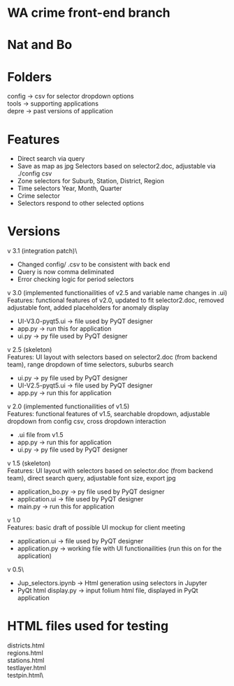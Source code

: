# WA crime front-end branch
# Nat and Bo

# Folders
config -> csv for selector dropdown options\
tools -> supporting applications\
depre -> past versions of application

# Features
- Direct search via query
- Save as map as jpg
Selectors based on selector2.doc, adjustable via ./config csv
- Zone selectors for Suburb, Station, District, Region
- Time selectors Year, Month, Quarter
- Crime selector
- Selectors respond to other selected options

# Versions
v 3.1 (integration patch)\
- Changed config/ .csv to be consistent with back end
- Query is now comma deliminated
- Error checking logic for period selectors

v 3.0 (implemented functionailities of v2.5 and variable name changes in .ui)\
Features: functional features of v2.0, updated to fit selector2.doc, removed adjustable font, added placeholders for anomaly display
- UI-V3.0-pyqt5.ui -> file used by PyQT designer
- app.py -> run this for application
- ui.py -> py file used by PyQT designer

v 2.5 (skeleton)\
Features: UI layout with selectors based on selector2.doc (from backend team), range dropdown of time selectors, suburbs search
- ui.py -> py file used by PyQT designer
- UI-V2.5-pyqt5.ui -> file used by PyQT designer
- app.py -> run this for application

v 2.0 (implemented functionailities of v1.5)\
Features: functional features of v1.5, searchable dropdown, adjustable dropdown from config csv, cross dropdown interaction
- .ui file from v1.5
- app.py -> run this for application
- ui.py -> py file used by PyQT designer

v 1.5 (skeleton)\
Features: UI layout with selectors based on selector.doc (from backend team), direct search query, adjustable font size, export jpg
- application_bo.py -> py file used by PyQT designer
- application.ui -> file used by PyQT designer
- main.py -> run this for application

v 1.0\
Features: basic draft of possible UI mockup for client meeting
- application.ui -> file used by PyQT designer
- application.py -> working file with UI functionailities (run this on for the application)

v 0.5\
- Jup_selectors.ipynb -> Html generation using selectors in Jupyter
- PyQt html display.py -> input folium html file, displayed in PyQt application

# HTML files used for testing
districts.html\
regions.html\
stations.html\
testlayer.html\
testpin.html\

